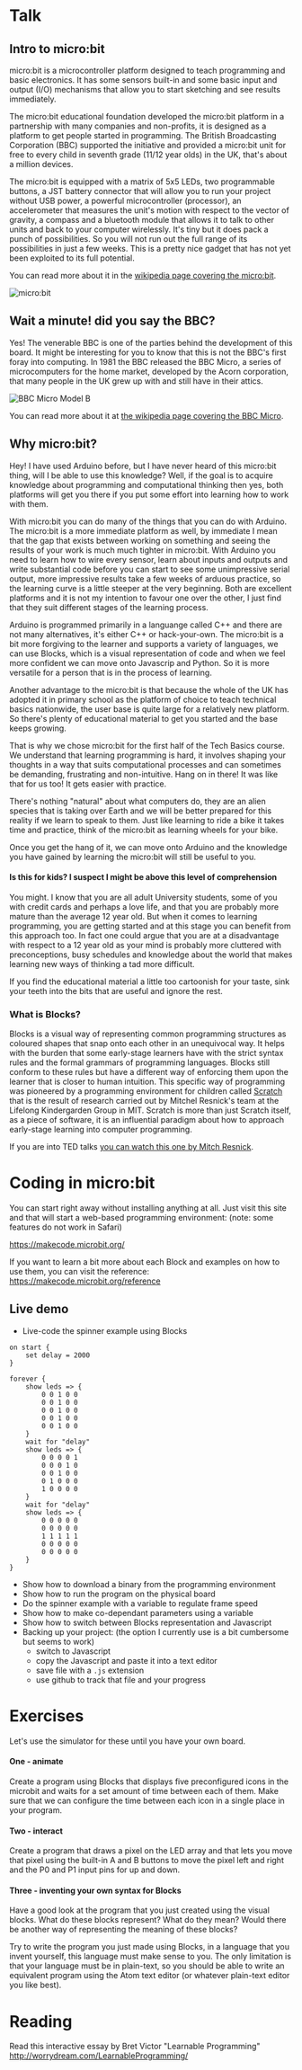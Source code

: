 # Talk

## Intro to micro:bit

micro:bit is a microcontroller platform designed to teach programming and basic electronics. It has some sensors built-in and some basic input and output (I/O) mechanisms that allow you to start sketching and see results immediately. 

The micro:bit educational foundation developed the micro:bit platform in a partnership with many companies and non-profits, it is designed as a platform to get people started in programming. The British Broadcasting Corporation (BBC) supported the initiative and provided a micro:bit unit for free to every child in seventh grade (11/12 year olds) in the UK, that's about a million devices. 

The micro:bit is equipped with a matrix of 5x5 LEDs, two programmable buttons, a JST battery connector that will allow you to run your project without USB power, a powerful microcontroller (processor), an accelerometer that measures the unit's motion with respect to the vector of gravity, a compass and a bluetooth module that allows it to talk to other units and back to your computer wirelessly. It's tiny but it does pack a punch of possibilities. So you will not run out the full range of its possibilities in just a few weeks. This is a pretty nice gadget that has not yet been exploited to its full potential.

You can read more about it in the [wikipedia page covering the micro:bit](https://en.wikipedia.org/wiki/Micro_Bit).

![micro:bit](https://cdn.shopify.com/s/files/1/0215/6458/products/microbit-notes_5d79496c-374b-403b-8f41-53d39f201669_580x@2x.png?v=1499953909)

## Wait a minute! did you say the BBC?

Yes! The venerable BBC is one of the parties behind the development of this board. It might be interesting for you to know that this is not the BBC's first foray into computing. In 1981 the BBC released the BBC Micro, a series of microcomputers for the home market, developed by the Acorn corporation, that many people in the UK grew up with and still have in their attics.

![BBC Micro Model B](http://gallery.nen.gov.uk/assets/0802/0000/0127/ict_equipment33_mid.jpg)

You can read more about it at [the wikipedia page covering the BBC Micro](https://en.wikipedia.org/wiki/Micro_Bit). 

## Why micro:bit?

Hey! I have used Arduino before, but I have never heard of this micro:bit thing, will I be able to use this knowledge? Well, if the goal is to acquire knowledge about programming and computational thinking then yes, both platforms will get you there if you put some effort into learning how to work with them. 

With micro:bit you can do many of the things that you can do with Arduino. The micro:bit is a more immediate platform as well, by immediate I mean that the gap that exists between working on something and seeing the results of your work is much much tighter in micro:bit. With Arduino you need to learn how to wire every sensor, learn about inputs and outputs and write substantial code before you can start to see some unimpressive serial output, more impressive results take a few weeks of arduous practice, so the learning curve is a little steeper at the very beginning. Both are excellent platforms and it is not my intention to favour one over the other, I just find that they suit different stages of the learning process.

Arduino is programmed primarily in a languange called C++ and there are not many alternatives, it's either C++ or hack-your-own. The micro:bit is a bit more forgiving to the learner and supports a variety of languages, we can use Blocks, which is a visual representation of code and when we feel more confident we can move onto Javascrip and Python. So it is more versatile for a person that is in the process of learning.

Another advantage to the micro:bit is that because the whole of the UK has adopted it in primary school as the platform of choice to teach technical basics nationwide, the user base is quite large for a relatively new platform. So there's plenty of educational material to get you started and the base keeps growing. 

That is why we chose micro:bit for the first half of the Tech Basics course. We understand that learning programming is hard, it involves shaping your thoughts in a way that suits computational processes and can sometimes be demanding, frustrating and non-intuitive. Hang on in there! It was like that for us too! It gets easier with practice. 

There's nothing "natural" about what computers do, they are an alien species that is taking over Earth and we will be better prepared for this reality if we learn to speak to them. Just like learning to ride a bike it takes time and practice, think of the micro:bit as learning wheels for your bike.

Once you get the hang of it, we can move onto Arduino and the knowledge you have gained by learning the micro:bit will still be useful to you. 

#### Is this for kids? I suspect I might be above this level of comprehension

You might. I know that you are all adult University students, some of you with credit cards and perhaps a love life, and that you are probably more mature than the average 12 year old. But when it comes to learning programming, you are getting started and at this stage you can benefit from this approach too. In fact one could argue that you are at a disadvantage with respect to a 12 year old as your mind is probably more cluttered with preconceptions, busy schedules and knowledge about the world that makes learning new ways of thinking a tad more difficult.

If you find the educational material a little too cartoonish for your taste, sink your teeth into the bits that are useful and ignore the rest.

### What is Blocks?

Blocks is a visual way of representing common programming structures as coloured shapes that snap onto each other in an unequivocal way. It helps with the burden that some early-stage learners have with the strict syntax rules and the formal grammars of programming languages. Blocks still conform to these rules but have a different way of enforcing them upon the learner that is closer to human intuition. This specific way of programming was pioneered by a programming environment for children called [Scratch](https://en.wikipedia.org/wiki/Scratch_(programming_language)) that is the result of research carried out by Mitchel Resnick's team at the Lifelong Kindergarden Group in MIT. Scratch is more than just Scratch itself, as a piece of software, it is an influential paradigm about how to approach early-stage learning into computer programming.

If you are into TED talks [you can watch this one by Mitch Resnick](https://www.ted.com/talks/mitch_resnick_let_s_teach_kids_to_code?language=en).


# Coding in micro:bit

You can start right away without installing anything at all. Just visit this site and that will start a web-based programming environment:  (note: some features do not work in Safari)

https://makecode.microbit.org/

If you want to learn a bit more about each Block and examples on how to use them, you can visit the reference: https://makecode.microbit.org/reference

## Live demo
- Live-code the spinner example using Blocks
```
on start {
    set delay = 2000
}

forever {
    show leds => {
        0 0 1 0 0
        0 0 1 0 0
        0 0 1 0 0
        0 0 1 0 0
        0 0 1 0 0
    }
    wait for "delay"
    show leds => {
        0 0 0 0 1
        0 0 0 1 0
        0 0 1 0 0
        0 1 0 0 0
        1 0 0 0 0
    }
    wait for "delay"
    show leds => {
        0 0 0 0 0
        0 0 0 0 0
        1 1 1 1 1
        0 0 0 0 0
        0 0 0 0 0
    }
}
```
- Show how to download a binary from the programming environment
- Show how to run the program on the physical board
- Do the spinner example with a variable to regulate frame speed
- Show how to make co-dependant parameters using a variable
- Show how to switch between Blocks representation and Javascript
- Backing up your project: (the option I currently use is a bit cumbersome but seems to work) 
    - switch to Javascript
    - copy the Javascript and paste it into a text editor
    - save file with a `.js` extension
    - use github to track that file and your progress

# Exercises

Let's use the simulator for these until you have your own board.

#### One -  animate
Create a program using Blocks that displays five preconfigured icons in the microbit and waits
for a set amount of time between each of them. Make sure that we can configure the time between each icon in a single place in your program.

#### Two - interact
Create a program that draws a pixel on the LED array and that lets you move that pixel using the built-in A and B buttons to move the pixel left and right and the P0 and P1 input pins for up and down.

#### Three - inventing your own syntax for Blocks
Have a good look at the program that you just created using the visual blocks. What do these blocks represent? What do they mean? Would there be another way of representing the meaning of these blocks? 

Try to write the program you just made using Blocks, in a language that you invent yourself, this language must make sense to you. The only limitation is that your language must be in plain-text, so you should be able to write an equivalent program using the Atom text editor (or whatever plain-text editor you like best).

# Reading

Read this interactive essay by Bret Victor "Learnable Programming"
http://worrydream.com/LearnableProgramming/

